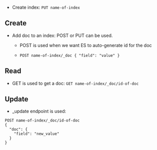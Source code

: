 - Create index: `PUT name-of-index`

## Create
- Add doc to an index: POST or PUT can be used.
  - POST is used when we want ES to auto-generate id for the doc
  
  - `POST name-of-index/_doc {
    "field": "value"
   }
  `
## Read

- GET is used to get a doc:  `GET name-of-index/_doc/id-of-doc`

## Update
- _update endpoint is used:  
 
```
POST name-of-index/_doc/id-of-doc
{
  "doc": {
    "field": "new_value"
  }
}
```
